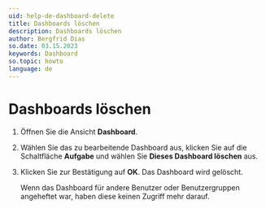 ```yaml
---
uid: help-de-dashboard-delete
title: Dashboards löschen
description: Dashboards löschen
author: Bergfrid Dias
so.date: 03.15.2023
keywords: Dashboard
so.topic: howto
language: de
---
```


# Dashboards löschen

1. Öffnen Sie die Ansicht **Dashboard**.
2. Wählen Sie das zu bearbeitende Dashboard aus, klicken Sie auf die Schaltfläche **Aufgabe** und wählen Sie **Dieses Dashboard löschen** aus.
3. Klicken Sie zur Bestätigung auf **OK**. Das Dashboard wird gelöscht.

    Wenn das Dashboard für andere Benutzer oder Benutzergruppen angeheftet war, haben diese keinen Zugriff mehr darauf.
